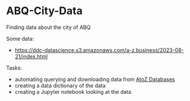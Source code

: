 # ABQ-City-Data
Finding data about the city of ABQ

Some data:
- https://ddc-datascience.s3.amazonaws.com/a-z.business/2023-08-21/index.html


Tasks:
- automating querying and downloading data from [AtoZ Databases]( https://abqlibrary.org/az/atozdatabases )
- creating a data dictionary of the data
- creating a Jupyter notebook looking at the data
